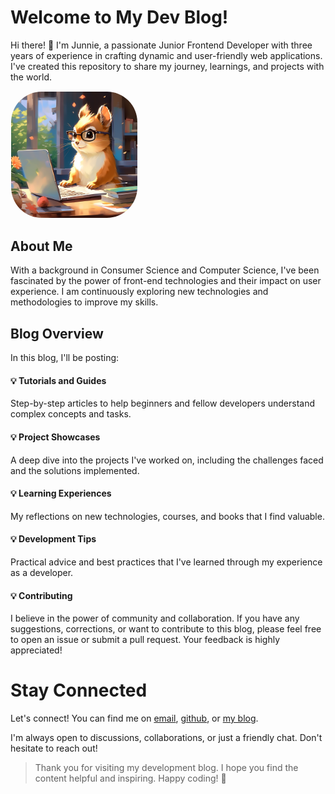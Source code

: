 # Welcome to My Dev Blog!

Hi there! 👋 I'm Junnie, a passionate Junior Frontend Developer with three years of experience in crafting dynamic and user-friendly web applications. I've created this repository to share my journey, learnings, and projects with the world.

<img src="/public/static/images/avatar.png" alt="image" width="40%" height="auto" style="border: 1px solid white; border-radius:50px">

## About Me
With a background in Consumer Science and Computer Science, I've been fascinated by the power of front-end technologies and their impact on user experience. I am continuously exploring new technologies and methodologies to improve my skills.

## Blog Overview
In this blog, I'll be posting:

#### 💡 Tutorials and Guides
Step-by-step articles to help beginners and fellow developers understand complex concepts and tasks.

#### 💡 Project Showcases
A deep dive into the projects I've worked on, including the challenges faced and the solutions implemented.

#### 💡 Learning Experiences
My reflections on new technologies, courses, and books that I find valuable.

#### 💡 Development Tips
Practical advice and best practices that I've learned through my experience as a developer.

#### 💡 Contributing
I believe in the power of community and collaboration. If you have any suggestions, corrections, or want to contribute to this blog, please feel free to open an issue or submit a pull request. Your feedback is highly appreciated!

# Stay Connected
Let's connect! 
You can find me on [email](junhanhee430@gmail.com), [github](https://github.com/JunnieLee), or [my blog](https://junnies-tech-blog.vercel.app/). 

I'm always open to discussions, collaborations, or just a friendly chat. Don't hesitate to reach out!


> Thank you for visiting my development blog. I hope you find the content helpful and inspiring. Happy coding! 🚀